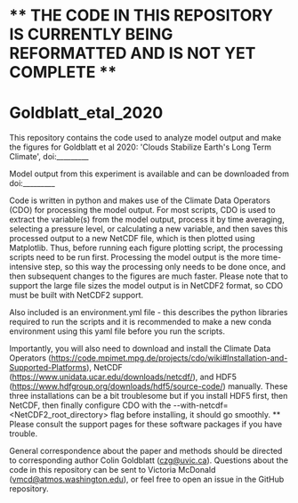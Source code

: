 # ** THE CODE IN THIS REPOSITORY IS CURRENTLY BEING REFORMATTED AND IS NOT YET COMPLETE **

# Goldblatt_etal_2020


This repository contains the code used to analyze model output and make the figures for Goldblatt et al 2020: 'Clouds Stabilize Earth's Long Term Climate', doi:_________

Model output from this experiment is available and can be downloaded from doi:_________

Code is written in python and makes use of the Climate Data Operators (CDO) for processing the model output. For most scripts, CDO is used to extract
the variable(s) from the model output, process it by time averaging, selecting a pressure level, or calculating a new variable, and then saves this processed
output to a new NetCDF file, which is then plotted using Matplotlib. Thus, before running each figure plotting script, the processing scripts need to be run first.
Processing the model output is the more time-intensive step, so this way the processing only needs to be done once, and then subsequent changes to the figures 
are much faster. Please note that to support the large file sizes the model output is in NetCDF2 format, so CDO must be built with NetCDF2 support.

Also included is an environment.yml file - this describes the python libraries required to run the scripts and it is recommended to make a new conda
environment using this yaml file before you run the scripts. 

Importantly, you will also need to download and install the Climate Data Operators (https://code.mpimet.mpg.de/projects/cdo/wiki#Installation-and-Supported-Platforms),
NetCDF (https://www.unidata.ucar.edu/downloads/netcdf/), and HDF5 (https://www.hdfgroup.org/downloads/hdf5/source-code/) manually.
These three installations can be a bit troublesome but if you install HDF5 first, 
then NetCDF, then finally configure CDO with the --with-netcdf=<NetCDF2_root_directory> flag before installing, it should go smoothly. 
** Please consult the support pages for these software packages if you have trouble.


General correspondence about the paper and methods should be directed to corresponding author Colin Goldblatt (czg@uvic.ca). 
Questions about the code in this repository can be sent to Victoria McDonald (vmcd@atmos.washington.edu), or feel free to open an issue in the GitHub repository.